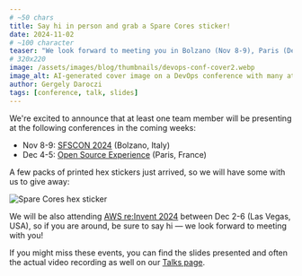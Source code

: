 ```yaml
---
# ~50 chars
title: Say hi in person and grab a Spare Cores sticker!
date: 2024-11-02
# ~100 character
teaser: "We look forward to meeting you in Bolzano (Nov 8-9), Paris (Dec 3-4), or Las Vegas (Dec 2-6)!"
# 320x220
image: /assets/images/blog/thumbnails/devops-conf-cover2.webp
image_alt: AI-generated cover image on a DevOps conference with many attendees.
author: Gergely Daroczi
tags: [conference, talk, slides]
---
```


We're excited to announce that at least one team member will be
presenting at the following conferences in the coming weeks:

- Nov 8-9: <a href="https://www.sfscon.it" target="_blank" rel="noopener">SFSCON 2024</a> (Bolzano, Italy)
- Dec 4-5: <a href="https://www.opensource-experience.com" target="_blank" rel="noopener">Open Source Experience</a> (Paris, France)

A few packs of printed hex stickers just arrived, so we will have some
with us to give away:

<div class="text-center">
  <img 
    class="m-auto w-1/2 max-w-96" 
  src="/assets/images/logos/hex-sticker.webp" 
  alt="Spare Cores hex sticker"/>
</div>

We will be also attending <a href="https://reinvent.awsevents.com" target="_blank" rel="noopener">AWS re:Invent 2024</a> between Dec 2-6 (Las Vegas, USA), so if you are around, be sure to say hi — we look forward to meeting with you!

If you might miss these events, you can find the slides presented and
often the actual video recording as well on our [Talks page](/talks).

